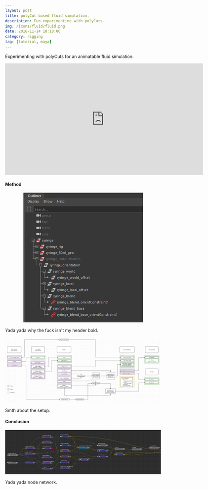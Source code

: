 ```yaml
---
layout: post
title: polyCut based fluid simulation.
description: Fun experimenting with polyCuts. 
img: /icons/fluid/fluid.png
date: 2018-11-14 18:18:00
category: rigging
tag: [tutorial, maya]
---
```

Experimenting with polyCuts for an animatable fluid simulation.
<p align="center"><iframe src="https://player.vimeo.com/video/351359997?color=ff9933&title=0&byline=0&portrait=0" width="640" height="360" frameborder="0" webkitallowfullscreen mozallowfullscreen allowfullscreen></iframe></p>
<h4>Method</h4> 
<p align="center"><img src="/icons/fluid/fluid_outliner.png"/></p>
<p class="justify">Yada yada why the fuck isn't my header bold.</p>
<p align="center"><img src="/icons/fluid/fluid_setup.png"/></p>
<p class="justify">Smth about the setup.</p>

<h4>Conclusion</h4>
<p align="center"><img src="/icons/fluid/fluid_node_network.jpg"/></p>
<p class="justify">Yada yada node network.</p>



